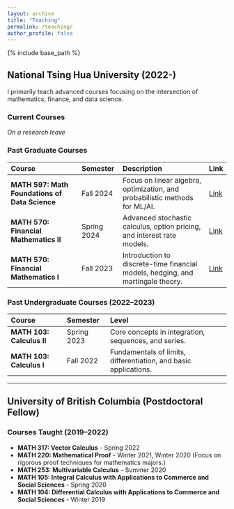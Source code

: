 ```yaml
---
layout: archive
title: "Teaching"
permalink: /teaching/
author_profile: false
---
```


{% include base_path %}


## National Tsing Hua University (2022-)

I primarily teach advanced courses focusing on the intersection of mathematics, finance, and data science.

### Current Courses
*On a research leave*

### Past Graduate Courses

| Course | Semester | Description | Link |
| :--- | :--- | :--- | :--- |
| **MATH 597: Math Foundations of Data Science** | Fall 2024 | Focus on linear algebra, optimization, and probabilistic methods for ML/AI. | [Link](MATH597.md) |
| **MATH 570: Financial Mathematics II** | Spring 2024 | Advanced stochastic calculus, option pricing, and interest rate models. | [Link](https://beaded-antique-299.notion.site/Financial-Mathematics-II-64be834e112d4d49ba4e9a0052240220) |
| **MATH 570: Financial Mathematics I** | Fall 2023 | Introduction to discrete-time financial models, hedging, and martingale theory. | [Link](https://beaded-antique-299.notion.site/Financial-Mathematics-I-96824edf692a4986aa6c3b98ae014ac6) |

### Past Undergraduate Courses (2022–2023)

| Course | Semester | Level |
| :--- | :--- | :--- |
| **MATH 103: Calculus II** | Spring 2023 | Core concepts in integration, sequences, and series. |
| **MATH 103: Calculus I** | Fall 2022 | Fundamentals of limits, differentiation, and basic applications. |


---
## University of British Columbia (Postdoctoral Fellow)

### Courses Taught (2019–2022)
* **MATH 317: Vector Calculus** - Spring 2022
* **MATH 220: Mathematical Proof** - Winter 2021, Winter 2020 (Focus on rigorous proof techniques for mathematics majors.)
* **MATH 253: Multivariable Calculus** - Summer 2020
* **MATH 105: Integral Calculus with Applications to Commerce and Social Sciences** - Spring 2020
* **MATH 104: Differential Calculus with Applications to Commerce and Social Sciences** - Winter 2019